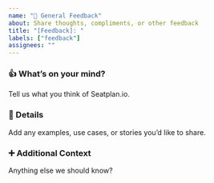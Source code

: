 ```yaml
---
name: "💬 General Feedback"
about: Share thoughts, compliments, or other feedback
title: "[Feedback]: "
labels: ["feedback"]
assignees: ""
---
```


### 👍 What’s on your mind?
Tell us what you think of Seatplan.io.

### 📝 Details
Add any examples, use cases, or stories you’d like to share.

### ➕ Additional Context
Anything else we should know?